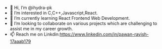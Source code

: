 - 👋 Hi, I’m @ihydra-pk
- 👀 I’m interested in C,C++,Javascript,React.
- 🌱 I’m currently learning React Frontend Web Development.
- 💞️ I’m looking to collaborate on various projects which are challenging to assist me in my career growth.
- 📫 Reach me on Linkdin:https://www.linkedin.com/in/pawan-ravish-17aaab179 

<!---
ihydra-pk/ihydra-pk is a ✨ special ✨ repository because its `README.md` (this file) appears on your GitHub profile.
You can click the Preview link to take a look at your changes.
--->
